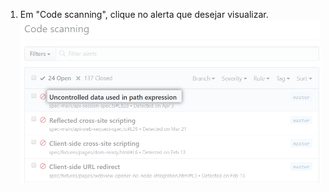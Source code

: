 1. Em "Code scanning", clique no alerta que desejar visualizar. ![Lista de alertas de {% data variables.product.prodname_code_scanning %}](/assets/images/help/repository/code-scanning-click-alert.png)
